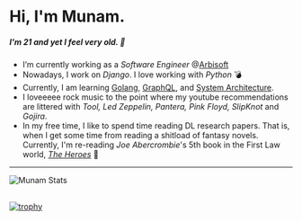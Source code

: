 # Hi, I'm Munam. 
##### I'm 21 and yet I feel very old. 👋


- I’m currently working as a *Software Engineer* @[Arbisoft](https://arbisoft.com/)
- Nowadays, I work on *Django*. I love working with *Python* :bomb:
- Currently, I am learning [Golang](https://tour.golang.org/), [GraphQL](https://graphql.org/), and [System Architecture](https://www.amazon.com/Clean-Architecture-Craftsmans-Software-Structure/dp/01344941640).
- I loveeeee rock music to the point where my youtube recommendations are littered with *Tool, Led Zeppelin, Pantera, Pink Floyd, SlipKnot* and *Gojira*. 
- In my free time, I like to spend time reading DL research papers. That is, when I get some time from reading a shitload of fantasy novels. Currently, I'm re-reading *Joe Abercrombie*'s 5th book in the First Law world, [*The Heroes*](https://www.goodreads.com/book/show/9300768-the-heroes) :book:

***
![Munam Stats](https://github-profile-summary-cards.vercel.app/api/cards/profile-details?username=aightmunam&theme=solarized_dark)

## 
[![trophy](https://github-profile-trophy.vercel.app/?username=aightmunam&theme=darkhub&no-bg=true&no-frame=true&rank=SSS,SS,S,AAA,AA,A)](https://github.com/ryo-ma/github-profile-trophy)



